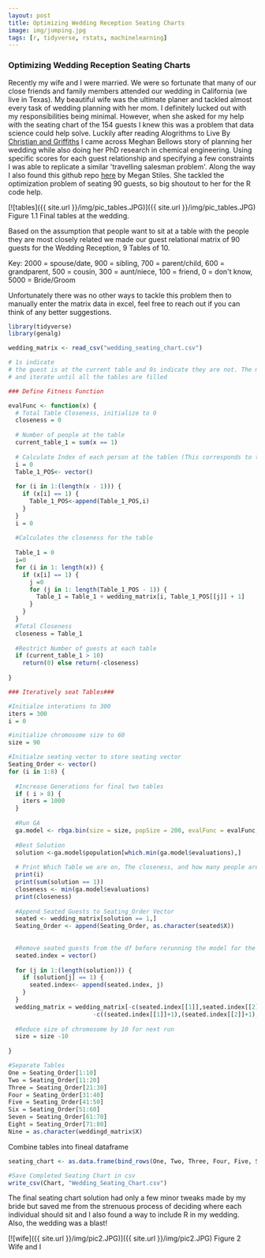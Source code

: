 ```yaml
---
layout: post
title: Optimizing Wedding Reception Seating Charts
image: img/jumping.jpg
tags: [r, tidyverse, rstats, machinelearning]
---
```


### Optimizing Wedding Reception Seating Charts

Recently my wife and I were married. We were so fortunate that many of our close friends and family members attended our wedding in California (we live in Texas). My beautiful wife was the ultimate planer and tackled almost every task of wedding planning with her mom. I definitely lucked out with my responsibilities being minimal. However, when she asked for my help with the seating chart of the 154 guests I knew this was a problem that data science could help solve. Luckily after reading Alogrithms to Live By [Christian and Griffiths](https://www.amazon.com/Algorithms-Live-Computer-Science-Decisions/dp/1627790365) I came across Meghan Bellows story of planning her wedding while also doing her PhD research in chemical engineering. Using specific scores for each guest relationship and specifying a few constraints I was able to replicate a similar 'travelling salesman problem'. Along the way I also found this github repo [here](https://github.com/meganstiles/Seating_Chart) by Megan Stiles. She tackled the optimization problem of seating 90 guests, so big shoutout to her for the R code help. 

[![tables]({{ site.url }}/img/pic_tables.JPG)]({{ site.url }}/img/pic_tables.JPG)
Figure 1.1 Final tables at the wedding.

Based on the assumption that people want to sit at a table with the people they are most closely related we made our guest relational matrix of 90 guests for the Wedding Reception, 9 Tables of 10.

Key: 2000 = spouse/date, 900 = sibling, 700 = parent/child, 600 = grandparent, 500 = cousin, 300 = aunt/niece, 100 = friend, 0 = don't know, 5000 = Bride/Groom 

Unfortunately there was no other ways to tackle this problem then to manually enter the matrix data in excel, feel free to reach out if you can think of any better suggestions.

```r
library(tidyverse)
library(genalg)

wedding_matrix <- read_csv("wedding_seating_chart.csv")
```

```r
# 1s indicate
# the guest is at the current table and 0s indicate they are not. The model will seat one table at a time
# and iterate until all the tables are filled

### Define Fitness Function

evalFunc <- function(x) {
  # Total Table Closeness, initialize to 0
  closeness = 0
  
  # Number of people at the table
  current_table_1 = sum(x == 1)
  
  # Calculate Index of each person at the tablen (This corresponds to the closeness matrix)
  i = 0 
  Table_1_POS<- vector()
  
  for (i in 1:(length(x - 1))) {
    if (x[i] == 1) {
      Table_1_POS<-append(Table_1_POS,i)
    }
  }
  i = 0
  
  #Calculates the closeness for the table
  
  Table_1 = 0
  i=0
  for (i in 1: length(x)) {
    if (x[i] == 1) {
      j =0
      for (j in 1: length(Table_1_POS - 1)) {
        Table_1 = Table_1 + wedding_matrix[i, Table_1_POS[[j]] + 1]
      }
    }
  }
  #Total Closeness
  closeness = Table_1
  
  #Restrict Number of guests at each table
  if (current_table_1 > 10) 
    return(0) else return(-closeness)
  
}

### Iteratively seat Tables###

#Initialze interations to 300
iters = 300
i = 0

#initialize chromosome size to 60
size = 90

#Initialze seating vector to store seating vector
Seating_Order <- vector()
for (i in 1:8) {
  
  #Increase Generations for final two tables 
  if ( i > 8) {
    iters = 1000
  }
  
  #Run GA
  ga.model <- rbga.bin(size = size, popSize = 200, evalFunc = evalFunc, iters = iters, elitism = TRUE)
  
  #Best Solution
  solution <-ga.model$population[which.min(ga.model$evaluations),]
  
  # Print Which Table we are on, The closeness, and how many people are at each table to keep track
  print(i)
  print(sum(solution == 1))
  closeness <- min(ga.model$evaluations)
  print(closeness)
  
  #Append Seated Guests to Seating_Order Vector
  seated <- wedding_matrix[solution == 1,]
  Seating_Order <- append(Seating_Order, as.character(seated$X))
  
  
  #Remove seated guests from the df before rerunning the model for the next table
  seated.index = vector()
  
  for (j in 1:(length(solution))) {
    if (solution[j] == 1) {
      seated.index<- append(seated.index, j)
    }
  }
  wedding_matrix = wedding_matrix[-c(seated.index[[1]],seated.index[[2]], seated.index[[3]], seated.index[[4]], seated.index[[5]], seated.index[[6]], seated.index[[7]], seated.index[[8]], seated.index[[9]], seated.index[[10]]), 
                        -c((seated.index[[1]]+1),(seated.index[[2]]+1), (seated.index[[3]]+1), (seated.index[[4]]+1), (seated.index[[5]]+1), (seated.index[[6]]+1), (seated.index[[7]]+1), (seated.index[[8]]+1), (seated.index[[9]]+1), (seated.index[[10]]+1))]
  
  #Reduce size of chromosome by 10 for next run
  size = size -10
  
}

#Separate Tables
One = Seating_Order[1:10]
Two = Seating_Order[11:20]
Three = Seating_Order[21:30]
Four = Seating_Order[31:40]
Five = Seating_Order[41:50]
Six = Seating_Order[51:60]
Seven = Seating_Order[61:70]
Eight = Seating_Order[71:80]
Nine = as.character(weddingd_matrix$X)
```

Combine tables into fineal dataframe

```r
seating_chart <- as.data.frame(bind_rows(One, Two, Three, Four, Five, Six, Seven, Eight, Nine))

#Save Completed Seating Chart in csv
write_csv(Chart, "Wedding_Seating_Chart.csv")
```

The final seating chart solution had only a few minor tweaks made by my bride but saved me from the strenuous process of deciding where each individual should sit and I also found a way to include R in my wedding. Also, the wedding was a blast!

[![wife]({{ site.url }}/img/pic2.JPG)]({{ site.url }}/img/pic2.JPG)
Figure 2 Wife and I
